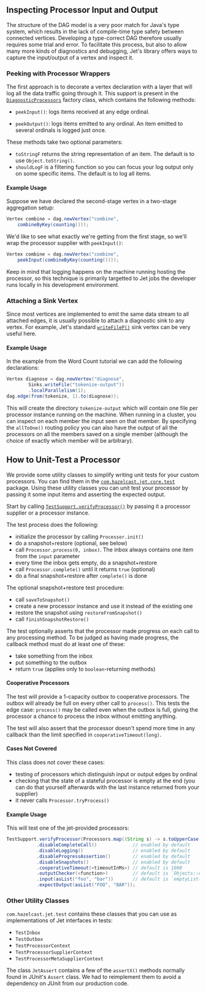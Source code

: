 ## Inspecting Processor Input and Output

The structure of the DAG model is a very poor match for Java's type
system, which results in the lack of compile-time type safety between
connected vertices. Developing a type-correct DAG therefore usually
requires some trial and error. To facilitate this process, but also to
allow many more kinds of diagnostics and debugging, Jet's library offers
ways to capture the input/output of a vertex and inspect it.

### Peeking with Processor Wrappers

The first approach is to decorate a vertex declaration with a layer that
will log all the data traffic going through it. This support is present
in the
[`DiagnosticProcessors`](https://hazelcast-l337.ci.cloudbees.com/view/Jet/job/Jet-javadoc/javadoc/com/hazelcast/jet/core/processor/DiagnosticProcessors.html)
factory class, which contains the following methods:

* `peekInput()`: logs items received at any edge ordinal.

* `peekOutput()`: logs items emitted to any ordinal. An item emitted to 
  several ordinals is logged just once.

These methods take two optional parameters:

* `toStringF` returns the string representation of an item. The default
  is to use `Object.toString()`.
* `shouldLogF` is a filtering function so you can focus your log output
  only on some specific items. The default is to log all items.

#### Example Usage

Suppose we have declared the second-stage vertex in a two-stage
aggregation setup:

```java
Vertex combine = dag.newVertex("combine", 
    combineByKey(counting()));
```

We'd like to see what exactly we're getting from the first stage, so
we'll wrap the processor supplier with `peekInput()`:

```java
Vertex combine = dag.newVertex("combine", 
    peekInput(combineByKey(counting())));
```

Keep in mind that logging happens on the machine running hosting the
processor, so this technique is primarily targetted to Jet jobs the
developer runs locally in his development environment.

### Attaching a Sink Vertex

Since most vertices are implemented to emit the same data stream to all
attached edges, it is usually possible to attach a diagnostic sink to
any vertex. For example, Jet's standard
[`writeFileP()`](https://hazelcast-l337.ci.cloudbees.com/view/Jet/job/Jet-javadoc/javadoc/com/hazelcast/jet/core/processor/SinkProcessors.html#writeFileP-java.lang.String-)
sink vertex can be very useful here.

#### Example Usage

In the example from the Word Count tutorial we can add the following
declarations:

```java
Vertex diagnose = dag.newVertex("diagnose",
        Sinks.writeFile("tokenize-output"))
        .localParallelism(1);
dag.edge(from(tokenize, 1).to(diagnose));
```

This will create the directory `tokenize-output` which will contain one
file per processor instance running on the machine. When running in a
cluster, you can inspect on each member the input seen on that member.
By specifying the `allToOne()` routing policy you can also have the
output of all the processors on all the members saved on a single member
(although the choice of exactly which member will be arbitrary).

## How to Unit-Test a Processor

We provide some utility classes to simplify writing unit tests for your custom processors. You can find them in the
[`com.hazelcast.jet.core.test`](https://hazelcast-l337.ci.cloudbees.com/view/Jet/job/Jet-javadoc/javadoc/com/hazelcast/jet/core/test/package-summary.html)
package. Using these utility classes you can unit test your processor by
passing it some input items and asserting the expected output.

Start by calling
[`TestSupport.verifyProcessor()`](https://hazelcast-l337.ci.cloudbees.com/view/Jet/job/Jet-javadoc/javadoc/com/hazelcast/jet/core/test/TestSupport.html#verifyProcessor-com.hazelcast.jet.core.ProcessorSupplier-)
by passing it a processor supplier or a processor instance.

The test process does the following:

* initialize the processor by calling `Processor.init()`
* do a snapshot+restore (optional, see below)
* call `Processor.process(0, inbox)`. The inbox always contains one
  item from the `input` parameter
* every time the inbox gets empty, do a snapshot+restore
* call `Processor.complete()` until it returns `true` (optional)
* do a final snapshot+restore after `complete()` is done

The optional snapshot+restore test procedure:

* call `saveToSnapshot()`
* create a new processor instance and use it instead of the existing one
* restore the snapshot using `restoreFromSnapshot()`
* call `finishSnapshotRestore()`

The test optionally asserts that the processor made progress on each call to any processing method. To be judged as having made progress, the callback method must do at least one of these:

* take something from the inbox
* put something to the outbox
* return `true` (applies only to `boolean`-returning methods)

#### Cooperative Processors

The test will provide a 1-capacity outbox to cooperative processors. The
outbox will already be full on every other call to `process()`. This
tests the edge case: `process()` may be called even when the outbox is
full, giving the processor a chance to process the inbox without
emitting anything.

The test will also assert that the processor doesn't spend more time in
any callback than the limit specified in `cooperativeTimeout(long)`.

#### Cases Not Covered

This class does not cover these cases:

* testing of processors which distinguish input or output edges by
  ordinal
* checking that the state of a stateful processor is empty at the end
  (you can do that yourself afterwards with the last instance returned
  from your supplier)
* it never calls `Processor.tryProcess()`

#### Example Usage

This will test one of the jet-provided processors:

```java
TestSupport.verifyProcessor(Processors.map((String s) -> s.toUpperCase()))
           .disableCompleteCall()             // enabled by default
           .disableLogging()                  // enabled by default
           .disableProgressAssertion()        // enabled by default
           .disableSnapshots()                // enabled by default
           .cooperativeTimeout(<timeoutInMs>) // default is 1000
           .outputChecker(<function>)         // default is `Objects::equal`
           .input(asList("foo", "bar"))       // default is `emptyList()`
           .expectOutput(asList("FOO", "BAR"));
```

### Other Utility Classes

`com.hazelcast.jet.test` contains these classes that you can use as
implementations of Jet interfaces in tests:

* `TestInbox`
* `TestOutbox`
* `TestProcessorContext`
* `TestProcessorSupplierContext`
* `TestProcessorMetaSupplierContext`

The class `JetAssert` contains a few of the `assertX()` methods normally
found in JUnit's `Assert` class. We had to reimplement them to avoid a
dependency on JUnit from our production code.
